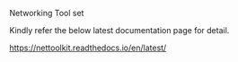 Networking Tool set


Kindly refer the below latest documentation page for detail.

https://nettoolkit.readthedocs.io/en/latest/
